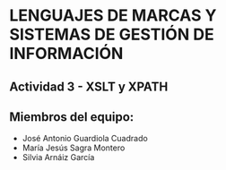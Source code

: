 # LENGUAJES DE MARCAS Y SISTEMAS DE GESTIÓN DE INFORMACIÓN
## Actividad 3 - XSLT y XPATH

## Miembros del equipo:
- José Antonio Guardiola Cuadrado
- María Jesús Sagra Montero
- Silvia Arnáiz García